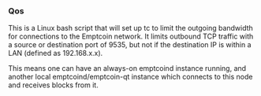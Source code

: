### Qos ###

This is a Linux bash script that will set up tc to limit the outgoing bandwidth for connections to the Emptcoin network. It limits outbound TCP traffic with a source or destination port of 9535, but not if the destination IP is within a LAN (defined as 192.168.x.x).

This means one can have an always-on emptcoind instance running, and another local emptcoind/emptcoin-qt instance which connects to this node and receives blocks from it.

